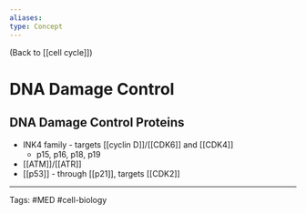 ```yaml
---
aliases: 
type: Concept
---
```


(Back to [[cell cycle]])

# DNA Damage Control

## DNA Damage Control Proteins
- INK4 family - targets [[cyclin D]]/[[CDK6]] and [[CDK4]]
	- p15, p16, p18, p19
- [[ATM]]/[[ATR]]
- [[p53]] - through [[p21]], targets [[CDK2]]

---
Tags: #MED #cell-biology 
